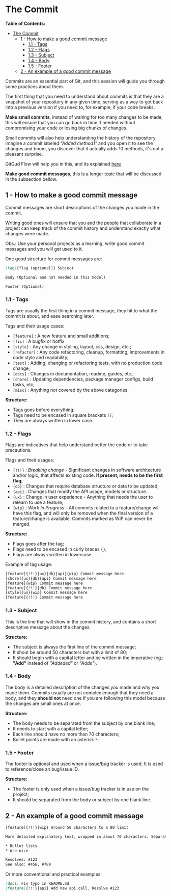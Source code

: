 # The Commit

**Table of Contents:**

- [The Commit](#the-commit)
	- [1 - How to make a good commit message](#1---how-to-make-a-good-commit-message)
		- [1.1 - Tags](#11---tags)
		- [1.2 - Flags](#12---flags)
		- [1.3 - Subject](#13---subject)
		- [1.4 - Body](#14---body)
		- [1.5 - Footer](#15---footer)
	- [2 - An example of a good commit message](#2---an-example-of-a-good-commit-message)

Commits are an essential part of Git, and this session will guide you through some practices about them.

The first thing that you need to understand about commits is that they are a snapshot of your repository in any given time, serving as a way to get back into a previous version if you need to, for example, if your code breaks.

**Make small commits**, instead of waiting for too many changes to be made, this will ensure that you can go back in time if needed without compromising your code or losing big chunks of changes.

Small commits will also help understanding the history of the repository. Imagine a commit labeled *"Added method1"* and you open it to see the changes and boom, you discover that it actually adds 10 methods, it's not a pleasant surprise.

GitGud Flow will help you in this, and its explained [here](../Flow/GitGud_Flow.md)

**Make good commit messages**, this is a longer topic that will be discussed in the subsection bellow.

## 1 - How to make a good commit message

Commit messages are short descriptions of the changes you made in the commit.

Writing good ones will ensure that you and the people that collaborate in a project can keep track of the commit history and understand exactly what changes were made.

Obs.: Use your personal projects as a learning, write good commit messages and you will get used to it.

One good structure for commit messages are:

```Markdown
[tag]{flag (optional)} Subject

Body (Optional and not needed in this model)

Footer (Optional)
```

### 1.1 - Tags

Tags are usually the first thing in a commit message, they hit to what the commit is about, and ease searching later.

Tags and their usage cases:

- `[feature]` : A new feature and small additions;
- `[fix]` : A bugfix or hotfix
- `[style]` : Any change in styling, layout, css, design, etc.;
- `[refactor]` : Any code refactoring, cleanup, formatting, improvements in code style and readability;
- `[test]` : Adding, changing or refactoring tests, with no production code change;
- `[docs]` : Changes in documentation, readme, guides, etc.;
- `[chore]` : Updating dependencies, package manager configs, build tasks, etc;
- `[misc]` : Anything not covered by the above categories.

**Structure:**

- Tags goes before everything;
- Tags need to be encased in square brackets `[]`;
- They are always written in lower case.

### 1.2 - Flags

Flags are indicatives that help understand better the code or to take precautions.

Flags and their usages:

- `{!!!}` : *Breaking change* - Significant changes in software architecture and/or logic, that affects existing code. **If present, needs to be the first flag**;
- `{db}` : Changes that require database structure or data to be updated;
- `{api}` : Changes that modify the API usage, models or structure.
- `{ux}` : Change in user experience - Anything that needs the user to relearn to use a feature;
- `{wip}` : *Work In Progress* - All commits related to a feature/change will have this flag, and will only be removed when the final version of a feature/change is available. Commits marked as WIP can never be merged.

**Structure:**

- Flags goes after the tag;
- Flags need to be encased in curly braces `{}`;
- Flags are always written in lowercase.

Example of tag usage:

```XML
[feature]{!!!}{ux}{db}{api}{wip} Commit message here
[chore]{ux}{db}{api} Commit message here
[feature]{wip} Commit message here
[feature]{!!!}{db} Commit message here
[style]{ux}{wip} Commit message here
[feature]{!!!} Commit message here
```

### 1.3 - Subject

This is the line that will show in the commit history, and contains a short descriptive message about the changes.

**Structure:**

- The subject is always the first line of the commit message;
- It shout be around 50 characters but with a limit of 80;
- It should begin with a capital letter and be written in the imperative (eg.: **"Add"** instead of *"Addeded"* or *"Adds"*).

### 1.4 - Body

The body is a detailed description of the changes you made and why you made them. Commits usually are not complex enough that they need a body, and they **should not** need one if you are following this model because the changes are small ones at once.

**Structure:**

- The body needs to be separated from the subject by one blank line;
- It needs to start with a capital letter;
- Each line should have no more than 70 characters;
- Bullet points are made with an asterisk `*`;

### 1.5 - Footer

The footer is optional and used when a issue/bug tracker is used. It is used to reference/close an bug/issue ID.

**Structure:**

- The footer is only used when a issue/bug tracker is in use on the project;
- It should be separated from the body or subject by one blank line.

## 2 - An example of a good commit message

```XML
[feature]{!!!}{wip} Around 50 characters to a 80 limit

More detailed explanatory text, wrapped in about 70 characters. Separated by a blank line in the start.

* Bullet lists
* Are nice

Resolves: #123
See also: #456, #789
```

Or more conventional and practical examples:

```Markdown
[docs] Fix typo in README.md
[feature]{!!!}{api} Add new api call. Resolve #123
```
